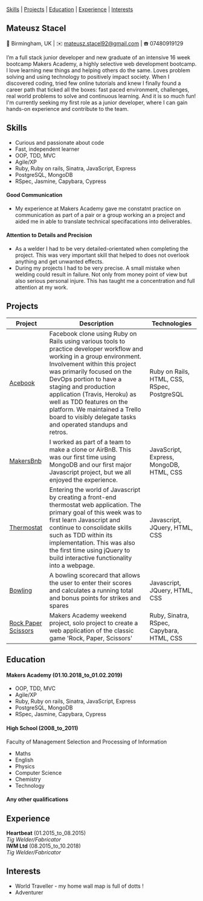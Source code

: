 [Skills](#skills) | [Projects](#projects) | [Education](#education) | [Experience](#experience) | [Interests](#interests)

## Mateusz Stacel

📍 Birmingham, UK | ✉️ mateusz.stacel92@gmail.com | ☎️ 07480919129


I’m a full stack junior developer and new graduate of an intensive 16 week bootcamp Makers Academy, a highly selective web development bootcamp. I love learning new things and helping others do the same. Loves problem solving and using technology to positively impact society. When I discovered coding, tried few online tutorials and knew I finally found a career path that ticked all the boxes: fast paced environment, challenges, real world problems to solve and continuous learning. And it is so much fun! I'm currently seeking my first role as a junior developer, where I can gain hands-on experience and contribute to the team.  

## Skills
- Curious and passionate about code
- Fast, independent learner
- OOP, TDD, MVC
- Agile/XP
- Ruby, Ruby on rails, Sinatra, JavaScript, Express
- PostgreSQL, MongoDB
- RSpec, Jasmine, Capybara, Cypress

#### Good Communication

- My experience at Makers Academy gave me constatnt practice on communication as part of a pair or a group working an a project and aided me in able to translate technical specifacations into deliverables.

#### Attention to Details and Precision 

- As a welder I had to be very detailed-orientated when completing the project. This was very important skill that helped to does not overlook anything and get unwanted effects. 
- During my projects I had to be very precise. A small mistake when welding could result in failure. Not only from money point of view but also serious personal injure. This has taught me a concentration and full attention at my work.   

## Projects

| Project   | Description | Technologies |
|---        |---         |---           |
| [Acebook](https://github.com/lucafrancesc/acebook-unicorns) | Facebook clone using Ruby on Rails using various tools to practice developer workflow and working in a group environment. Involvement within this project was primarily focused on the DevOps portion to have a staging and production application (Travis, Heroku) as well as TDD features on the platform. We maintained a Trello board to visibly delegate tasks and operated standups and retros.| Ruby on Rails, HTML, CSS, RSpec, PostgreSQL |
| [MakersBnb](https://github.com/leoncross/makersbnb) | I worked as part of a team to make a clone or AirBnB. This was our first time using MongoDB and our first major Javascript project, but we all enjoyed the experience.| JavaScript, Express, MongoDB, HTML, CSS|
| [Thermostat](https://github.com/mateuszstacel/thermostat) | Entering the world of Javascript by creating a front-end thermostat web application. The primary goal of this week was to first learn Javascript and continue to consolidate skills such as TDD within its implementation. This was also the first time using jQuery to build interactive functionality into a webpage. | Javascript, JQuery, HTML, CSS |
|[Bowling](https://github.com/mateuszstacel/bowling-challenge)| A bowling scorecard that allows the user to enter their scores and calculates a running total and bonus points for strikes and spares | Javascript, JQuery, HTML, CSS|
| [Rock Paper Scissors](https://github.com/mateuszstacel/rps-challenge) | Makers Academy weekend project, solo project to create a web application of the classic game 'Rock, Paper, Scissors' | Ruby, Sinatra, RSpec, Capybara, HTML, CSS|

## Education

#### Makers Academy (01.10.2018_to_01.02.2019)

- OOP, TDD, MVC
- Agile/XP
- Ruby, Ruby on rails, Sinatra, JavaScript, Express
- PostgreSQL, MongoDB
- RSpec, Jasmine, Capybara, Cypress


#### High School (2008_to_2011)

Faculty of Management Selection and Processing of Information
- Maths
- English
- Physics
- Computer Science
- Chemistry
- Technology

#### Any other qualifications

## Experience

**Heartbeat** (01.2015_to_08.2015)    
*Tig Welder/Fabricator*  
**IWM Ltd** (08.2015_to_10.2018)   
*Tig Welder/Fabricator*  

## Interests

- World Traveller - my home wall map is full of dotts !
- Adventurer 

